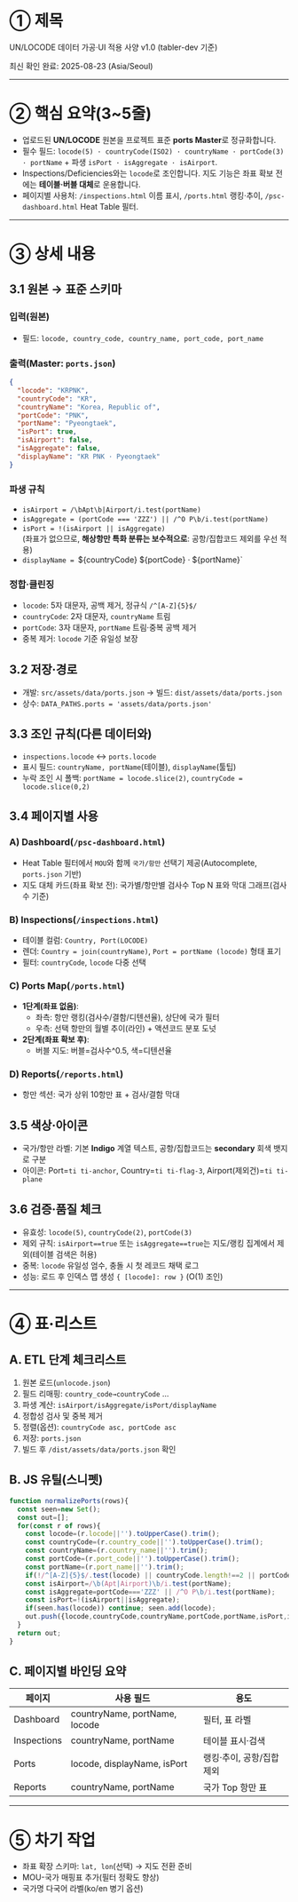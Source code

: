 # ① 제목
UN/LOCODE 데이터 가공·UI 적용 사양 v1.0 (tabler-dev 기준)

최신 확인 완료: 2025-08-23 (Asia/Seoul)

---

# ② 핵심 요약(3~5줄)
- 업로드된 **UN/LOCODE** 원본을 프로젝트 표준 **ports Master**로 정규화합니다.
- 필수 필드: `locode(5) · countryCode(ISO2) · countryName · portCode(3) · portName` + 파생 `isPort · isAggregate · isAirport`.
- Inspections/Deficiencies와는 `locode`로 조인합니다. 지도 기능은 좌표 확보 전에는 **테이블·버블 대체**로 운용합니다.
- 페이지별 사용처: `/inspections.html` 이름 표시, `/ports.html` 랭킹·추이, `/psc-dashboard.html` Heat Table 필터.

---

# ③ 상세 내용

## 3.1 원본 → 표준 스키마
### 입력(원본)
- 필드: `locode, country_code, country_name, port_code, port_name`

### 출력(Master: `ports.json`)
```json
{
  "locode": "KRPNK",
  "countryCode": "KR",
  "countryName": "Korea, Republic of",
  "portCode": "PNK",
  "portName": "Pyeongtaek",
  "isPort": true,
  "isAirport": false,
  "isAggregate": false,
  "displayName": "KR PNK · Pyeongtaek"
}
```

### 파생 규칙
- `isAirport = /\bApt\b|Airport/i.test(portName)`
- `isAggregate = (portCode === 'ZZZ') || /^O P\b/i.test(portName)`
- `isPort = !(isAirport || isAggregate)`  
  (좌표가 없으므로, **해상항만 특화 분류는 보수적으로**: 공항/집합코드 제외를 우선 적용)
- `displayName = `${countryCode} ${portCode} · ${portName}`

### 정합·클린징
- `locode`: 5자 대문자, 공백 제거, 정규식 `/^[A-Z]{5}$/`
- `countryCode`: 2자 대문자, `countryName` 트림
- `portCode`: 3자 대문자, `portName` 트림·중복 공백 제거
- 중복 제거: `locode` 기준 유일성 보장

## 3.2 저장·경로
- 개발: `src/assets/data/ports.json`  → 빌드: `dist/assets/data/ports.json`
- 상수: `DATA_PATHS.ports = 'assets/data/ports.json'`

## 3.3 조인 규칙(다른 데이터와)
- `inspections.locode` ↔ `ports.locode`
- 표시 필드: `countryName, portName`(테이블), `displayName`(툴팁)
- 누락 조인 시 폴백: `portName = locode.slice(2)`, `countryCode = locode.slice(0,2)`

## 3.4 페이지별 사용
### A) Dashboard(`/psc-dashboard.html`)
- Heat Table 필터에서 `MOU`와 함께 `국가/항만` 선택기 제공(Autocomplete, `ports.json` 기반)
- 지도 대체 카드(좌표 확보 전): 국가별/항만별 검사수 Top N 표와 막대 그래프(검사수 기준)

### B) Inspections(`/inspections.html`)
- 테이블 컬럼: `Country, Port(LOCODE)`
- 렌더: `Country = join(countryName)`, `Port = portName (locode)` 형태 표기
- 필터: `countryCode`, `locode` 다중 선택

### C) Ports Map(`/ports.html`)
- **1단계(좌표 없음)**: 
  - 좌측: 항만 랭킹(검사수/결함/디텐션율), 상단에 국가 필터
  - 우측: 선택 항만의 월별 추이(라인) + 액션코드 분포 도넛
- **2단계(좌표 확보 후)**: 
  - 버블 지도: 버블=검사수^0.5, 색=디텐션율

### D) Reports(`/reports.html`)
- 항만 섹션: 국가 상위 10항만 표 + 검사/결함 막대

## 3.5 색상·아이콘
- 국가/항만 라벨: 기본 **Indigo** 계열 텍스트, 공항/집합코드는 **secondary** 회색 뱃지로 구분
- 아이콘: Port=`ti ti-anchor`, Country=`ti ti-flag-3`, Airport(제외건)=`ti ti-plane`

## 3.6 검증·품질 체크
- 유효성: `locode(5)`, `countryCode(2)`, `portCode(3)`
- 제외 규칙: `isAirport==true` 또는 `isAggregate==true`는 지도/랭킹 집계에서 제외(테이블 검색은 허용)
- 중복: `locode` 유일성 엄수, 충돌 시 첫 레코드 채택 로그
- 성능: 로드 후 인덱스 맵 생성 `{ [locode]: row }` (O(1) 조인)

---

# ④ 표·리스트

## A. ETL 단계 체크리스트
1) 원본 로드(`unlocode.json`)  
2) 필드 리매핑: `country_code→countryCode` …  
3) 파생 계산: `isAirport/isAggregate/isPort/displayName`  
4) 정합성 검사 및 중복 제거  
5) 정렬(옵션): `countryCode asc, portCode asc`  
6) 저장: `ports.json`  
7) 빌드 후 `/dist/assets/data/ports.json` 확인

## B. JS 유틸(스니펫)
```js
function normalizePorts(rows){
  const seen=new Set();
  const out=[];
  for(const r of rows){
    const locode=(r.locode||'').toUpperCase().trim();
    const countryCode=(r.country_code||'').toUpperCase().trim();
    const countryName=(r.country_name||'').trim();
    const portCode=(r.port_code||'').toUpperCase().trim();
    const portName=(r.port_name||'').trim();
    if(!/^[A-Z]{5}$/.test(locode) || countryCode.length!==2 || portCode.length!==3) continue;
    const isAirport=/\b(Apt|Airport)\b/i.test(portName);
    const isAggregate=portCode==='ZZZ' || /^O P\b/i.test(portName);
    const isPort=!(isAirport||isAggregate);
    if(seen.has(locode)) continue; seen.add(locode);
    out.push({locode,countryCode,countryName,portCode,portName,isPort,isAirport,isAggregate,displayName:`${countryCode} ${portCode} · ${portName}`});
  }
  return out;
}
```

## C. 페이지별 바인딩 요약
| 페이지 | 사용 필드 | 용도 |
|---|---|---|
| Dashboard | countryName, portName, locode | 필터, 표 라벨 |
| Inspections | countryName, portName | 테이블 표시·검색 |
| Ports | locode, displayName, isPort | 랭킹·추이, 공항/집합 제외 |
| Reports | countryName, portName | 국가 Top 항만 표 |

---

# ⑤ 차기 작업
- 좌표 확장 스키마: `lat, lon`(선택) → 지도 전환 준비
- MOU-국가 매핑표 추가(필터 정확도 향상)
- 국가명 다국어 라벨(ko/en 병기 옵션)
